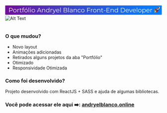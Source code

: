![alt text](banner.png)
![Alt Text](https://j.gifs.com/169wMm.gif)
# 

### O que mudou? 
  - Novo layout
  - Animações adicionadas
  - Retirados alguns projetos da aba "Portfólio"
  - Otimizado
  - Responsividade Otimizada
  
### Como foi desenvolvido?
  Projeto desenvolvido com ReactJS + SASS e ajuda de algumas bibliotecas.
### Você pode acessar ele aqui ➡️: [andryelblanco.online](https://andryelblanco.online)
